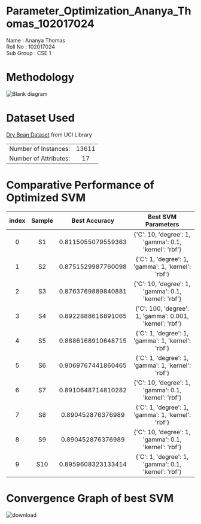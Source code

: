 # Parameter_Optimization_Ananya_Thomas_102017024

Name : Ananya Thomas<BR>
Roll No : 102017024<BR>
Sub Group : CSE 1

# Methodology
  ![Blank diagram](https://user-images.githubusercontent.com/72699766/233221736-9c06d8dd-642d-4a4b-a0f1-e35a6c09c65e.png)

# Dataset Used
  
[Dry Bean Dataset](https://archive.ics.uci.edu/ml/datasets/Dry+Bean+Dataset) from UCI Library

|||
|:-----------------------:|:-------:|
| Number of Instances:  | 13611 |
| Number of Attributes: | 17    |

# Comparative Performance of Optimized SVM

|index|Sample|Best Accuracy|Best SVM Parameters|
|:---:|:---:|:---:|:---:|
|0|S1|0\.8115055079559363|\{'C': 10, 'degree': 1, 'gamma': 0\.1, 'kernel': 'rbf'\}|
|1|S2|0\.8751529987760098|\{'C': 1, 'degree': 1, 'gamma': 1, 'kernel': 'rbf'\}|
|2|S3|0\.8763769889840881|\{'C': 10, 'degree': 1, 'gamma': 0\.1, 'kernel': 'rbf'\}|
|3|S4|0\.8922888616891065|\{'C': 100, 'degree': 1, 'gamma': 0\.001, 'kernel': 'rbf'\}|
|4|S5|0\.8886168910648715|\{'C': 1, 'degree': 1, 'gamma': 1, 'kernel': 'rbf'\}|
|5|S6|0\.9069767441860465|\{'C': 1, 'degree': 1, 'gamma': 1, 'kernel': 'rbf'\}|
|6|S7|0\.8910648714810282|\{'C': 10, 'degree': 1, 'gamma': 0\.1, 'kernel': 'rbf'\}|
|7|S8|0\.890452876376989|\{'C': 1, 'degree': 1, 'gamma': 1, 'kernel': 'rbf'\}|
|8|S9|0\.890452876376989|\{'C': 10, 'degree': 1, 'gamma': 0\.1, 'kernel': 'rbf'\}|
|9|S10|0\.8959608323133414|\{'C': 1, 'degree': 1, 'gamma': 0\.1, 'kernel': 'rbf'\}|

# Convergence Graph of best SVM
![download](https://user-images.githubusercontent.com/72699766/233235275-d1385fb8-b372-4bee-bad6-4c8a22e4e610.png)
